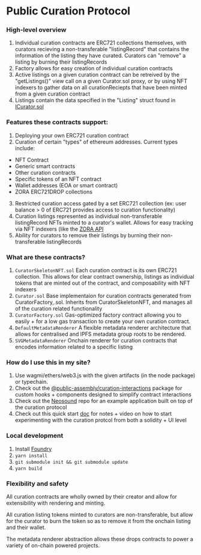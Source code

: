 # Public Curation Protocol

### High-level overview
1. Individual curation contracts are ERC721 collections themselves, with curators recieving a non-transferable "listingRecord" that contains the information of the listing they have curated. Curators can "remove" a listing by burning their listingRecords
2. Factory allows for easy creation of individual curation contracts
3. Active listings on a given curation contract can be retreived by the "getListings()" view call on a given Curator.sol proxy, or by using NFT indexers to gather data on all curationReciepts that have been minted from a given curation contract
4. Listings contain the data specified in the "Listing" struct found in [ICurator.sol](https://github.com/public-assembly/curation-protocol/blob/main/src/interfaces/ICurator.sol)

### Features these contracts support:

1. Deploying your own ERC721 curation contract
2. Curation of certain "types" of ethereum addresses. Current types include:
- NFT Contract
- Generic smart contracts
- Other curation contracts
- Specific tokens of an NFT contract
- Wallet addresses (EOA or smart contract)
- ZORA ERC721DROP collections
3. Restricted curation access gated by a set ERC721 collection (ex: user balance > 0 of ERC721 provides access to curation functionality)
4. Curation listings represented as individual non-transferable listingRecord NFTs minted to a curator's wallet. Allows for easy tracking via NFT indexers (like the [ZORA API](https://api.zora.co/)
5. Ability for curators to remove their listings by burning their non-transferable listingRecords


### What are these contracts?
1. `CuratorSkeletonNFT.sol`
   Each curation contract is its own ERC721 collection. This allows for clear contract ownership, listings as individual tokens that are minted out of the contract, and composability with NFT indexers
2. `Curator.sol`
   Base implementaion for curation contracts generated from CuratorFactory,.sol. Inherits from CuratorSkeletonNFT, and manages all of the curation related functionality  
3. `CuratorFactory.sol`
   Gas-optimized factory contract allowing you to easily + for a low gas transaction to create your own curation contract.   
4. `DefaultMetadataRenderer`
   A flexible metadata renderer architecture that allows for centralised and IPFS metadata group roots to be rendered.
5. `SVGMetadataRenderer`
   Onchain renderer for curation contracts that encodes information related to a specific listing

### How do I use this in my site?

1. Use wagmi/ethers/web3.js with the given artifacts (in the node package) or typechain.
2. Check out the [@public-assembly/curation-interactions](https://www.npmjs.com/package/@public-assembly/curation-interactions) package for custom hooks + components designed to simplify contract interactions
3. Check out the [Neosound](https://github.com/public-assembly/neosound) repo for an example application built on top of the curation protocol
4. Check out this quick start [doc](https://docs.google.com/document/d/1pD7kf5OsY_80oqTEQy6BTJZ4v22cnZ-1kT8d3vU5Gbw/edit) for notes + video on how to start experimenting with the curation protcol from both a solidity + UI level

### Local development

1. Install [Foundry](https://github.com/foundry-rs/foundry)
2. `yarn install`
3. `git submodule init && git submodule update`
4. `yarn build` 

### Flexibility and safety

All curation contracts are wholly owned by their creator and allow for extensibility with rendering and minting.

All curation listing tokens minted to curators are non-transferable, but allow for the curator to burn the token so as to remove it from the onchain listing and their wallet.

The metadata renderer abstraction allows these drops contracts to power a variety of on-chain powered projects.
